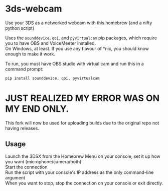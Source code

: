 # 3ds-webcam

Use your 3DS as a networked webcam with this homebrew (and a nifty python script)  
  
Uses the `sounddevice`, `qoi`, and `pyvirtualcam` pip packages, which require you to have OBS and VoiceMeeter installed.  
On Windows, at least. If you use any flavour of *nix, you should know enough to make it work.

To run, you must have OBS studio with virtual cam and run this in a command prompt:

```pip install sounddevice, qoi, pyvirtualcam```

# JUST REALIZED MY ERROR WAS ON MY END ONLY.
This fork will now be used for uploading builds due to the original repo not having releases.


## Usage

Launch the 3DSX from the Homebrew Menu on your console, set it up how you want (microphone/camera/both)  
Start the connection  
Run the script with your console's IP address as the only command-line argument  
When you want to stop, stop the connection on your console or exit directly.
